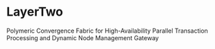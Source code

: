 # LayerTwo
Polymeric Convergence Fabric for High-Availability Parallel Transaction Processing and Dynamic Node Management Gateway
